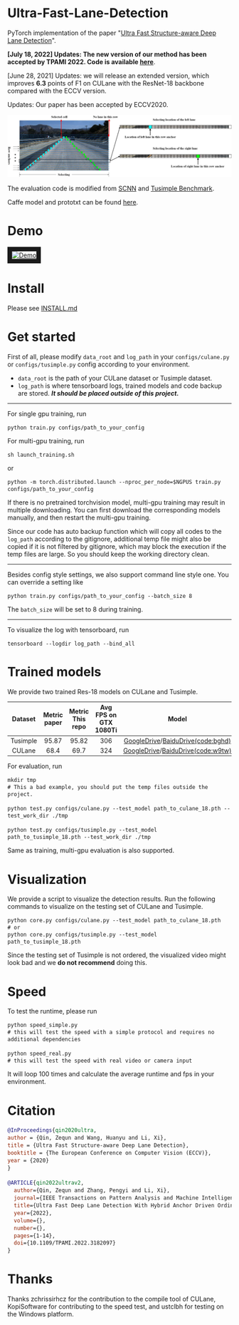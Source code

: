 # Ultra-Fast-Lane-Detection
PyTorch implementation of the paper "[Ultra Fast Structure-aware Deep Lane Detection](https://arxiv.org/abs/2004.11757)".

**\[July 18, 2022\] Updates: The new version of our method has been accepted by TPAMI 2022. Code is available [here](https://github.com/cfzd/Ultra-Fast-Lane-Detection-v2)**.

\[June 28, 2021\] Updates: we will release an extended version, which improves **6.3** points of F1 on CULane with the ResNet-18 backbone compared with the ECCV version.

Updates: Our paper has been accepted by ECCV2020.

![alt text](vis.jpg "vis")

The evaluation code is modified from [SCNN](https://github.com/XingangPan/SCNN) and [Tusimple Benchmark](https://github.com/TuSimple/tusimple-benchmark).

Caffe model and prototxt can be found [here](https://github.com/Jade999/caffe_lane_detection).

# Demo 
<a href="http://www.youtube.com/watch?feature=player_embedded&v=lnFbAG3GBN4
" target="_blank"><img src="http://img.youtube.com/vi/lnFbAG3GBN4/0.jpg" 
alt="Demo" width="240" height="180" border="10" /></a>


# Install
Please see [INSTALL.md](./INSTALL.md)

# Get started
First of all, please modify `data_root` and `log_path` in your `configs/culane.py` or `configs/tusimple.py` config according to your environment. 
- `data_root` is the path of your CULane dataset or Tusimple dataset. 
- `log_path` is where tensorboard logs, trained models and code backup are stored. ***It should be placed outside of this project.***



***

For single gpu training, run
```Shell
python train.py configs/path_to_your_config
```
For multi-gpu training, run
```Shell
sh launch_training.sh
```
or
```Shell
python -m torch.distributed.launch --nproc_per_node=$NGPUS train.py configs/path_to_your_config
```
If there is no pretrained torchvision model, multi-gpu training may result in multiple downloading. You can first download the corresponding models manually, and then restart the multi-gpu training.

Since our code has auto backup function which will copy all codes to the `log_path` according to the gitignore, additional temp file might also be copied if it is not filtered by gitignore, which may block the execution if the temp files are large. So you should keep the working directory clean.
***

Besides config style settings, we also support command line style one. You can override a setting like
```Shell
python train.py configs/path_to_your_config --batch_size 8
```
The ```batch_size``` will be set to 8 during training.

***

To visualize the log with tensorboard, run

```Shell
tensorboard --logdir log_path --bind_all
```

# Trained models
We provide two trained Res-18 models on CULane and Tusimple.

|  Dataset | Metric paper | Metric This repo | Avg FPS on GTX 1080Ti |    Model    |
|:--------:|:------------:|:----------------:|:-------------------:|:-----------:|
| Tusimple |     95.87    |       95.82      |         306         | [GoogleDrive](https://drive.google.com/file/d/1WCYyur5ZaWczH15ecmeDowrW30xcLrCn/view?usp=sharing)/[BaiduDrive(code:bghd)](https://pan.baidu.com/s/1Fjm5yVq1JDpGjh4bdgdDLA) |
|  CULane  |     68.4     |       69.7       |         324         | [GoogleDrive](https://drive.google.com/file/d/1zXBRTw50WOzvUp6XKsi8Zrk3MUC3uFuq/view?usp=sharing)/[BaiduDrive(code:w9tw)](https://pan.baidu.com/s/19Ig0TrV8MfmFTyCvbSa4ag) |

For evaluation, run
```Shell
mkdir tmp
# This a bad example, you should put the temp files outside the project.

python test.py configs/culane.py --test_model path_to_culane_18.pth --test_work_dir ./tmp

python test.py configs/tusimple.py --test_model path_to_tusimple_18.pth --test_work_dir ./tmp
```

Same as training, multi-gpu evaluation is also supported.

# Visualization

We provide a script to visualize the detection results. Run the following commands to visualize on the testing set of CULane and Tusimple.
```Shell
python core.py configs/culane.py --test_model path_to_culane_18.pth
# or
python core.py configs/tusimple.py --test_model path_to_tusimple_18.pth
```

Since the testing set of Tusimple is not ordered, the visualized video might look bad and we **do not recommend** doing this.

# Speed
To test the runtime, please run
```Shell
python speed_simple.py  
# this will test the speed with a simple protocol and requires no additional dependencies

python speed_real.py
# this will test the speed with real video or camera input
```
It will loop 100 times and calculate the average runtime and fps in your environment.

# Citation

```BibTeX
@InProceedings{qin2020ultra,
author = {Qin, Zequn and Wang, Huanyu and Li, Xi},
title = {Ultra Fast Structure-aware Deep Lane Detection},
booktitle = {The European Conference on Computer Vision (ECCV)},
year = {2020}
}

@ARTICLE{qin2022ultrav2,
  author={Qin, Zequn and Zhang, Pengyi and Li, Xi},
  journal={IEEE Transactions on Pattern Analysis and Machine Intelligence}, 
  title={Ultra Fast Deep Lane Detection With Hybrid Anchor Driven Ordinal Classification}, 
  year={2022},
  volume={},
  number={},
  pages={1-14},
  doi={10.1109/TPAMI.2022.3182097}
}
```

# Thanks
Thanks zchrissirhcz for the contribution to the compile tool of CULane, KopiSoftware for contributing to the speed test, and ustclbh for testing on the Windows platform.
